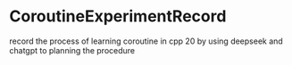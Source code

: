 # CoroutineExperimentRecord
record the process of learning coroutine in cpp 20 by using deepseek and chatgpt to planning the procedure
